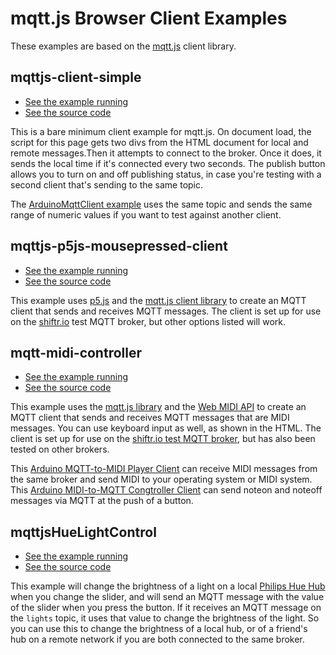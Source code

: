 # mqtt.js Browser Client Examples

These examples are based on the [mqtt.js](https://github.com/mqttjs/MQTT.js) client library. 

## mqttjs-client-simple
* [See the example running](mqttjs-client-simple)
* [See the source code]({{site.codeurl}}/browser-clients/mqttjs/mqttjs-client-simple)

This is a bare minimum client example for mqtt.js. On document load, the script for this page gets two divs from the HTML document for local and remote messages.Then it attempts to connect to the broker. Once it does, it sends the local time if it's connected every two seconds. The publish button allows you to turn on and off publishing status, in case you're testing with a second client that's sending to the same topic.

The [ArduinoMqttClient example]({{site.codeurl}}/arduino-clients/ArduinoMqttClient) uses the same topic and sends the same range of numeric values if you want to test against another client.  

## mqttjs-p5js-mousepressed-client
* [See the example running](mqttjs-p5js-mousepressed-client)
* [See the source code]({{site.codeurl}}/browser-clients/mqttjs/mqttjs-p5js-mousepressed-client)

This example uses [p5.js](https://p5js.org/) and the [mqtt.js client library](https://www.npmjs.com/package/mqtt)  to create an MQTT client that sends and receives MQTT messages. The  client is set up for use on the [shiftr.io](https://www.shiftr.io/try/) test MQTT broker, but other options listed will work.

## mqtt-midi-controller
* [See the example running](mqtt-midi-controller)
* [See the source code]({{site.codeurl}}/browser-clients/mqttjs/mqtt-midi-controller)

This example uses the [mqtt.js library](https://www.npmjs.com/package/mqtt) and the [Web MIDI API](https://www.w3.org/TR/webmidi/) to create an MQTT client that sends and receives MQTT messages that are MIDI messages.  You can use keyboard input as well, as shown in the HTML. 
The client is set up for use on the [shiftr.io test MQTT broker](https://www.shiftr.io/try/), but has also been tested on other brokers.
 
This [Arduino MQTT-to-MIDI Player Client]({{site.codeurl}}/arduino-clients/MqttClientMIDIPlayer/MqttClientMIDIPlayer.ino) can receive MIDI messages from the same broker and send MIDI to your operating system or MIDI system.  This [Arduino MIDI-to-MQTT Congtroller Client]({{site.codeurl}}/arduino-clients/MqttClientMIDIController/MqttClientMIDIController.ino) can send noteon and noteoff messages via MQTT at the push of a button.

## mqttjsHueLightControl
* [See the example running](mqttjsHueLightControl)
* [See the source code]({{site.codeurl}}/browser-clients/mqttjs/mqttjsHueLightControl)

This example will change the brightness of a light on a local [Philips Hue Hub](https://tigoe.github.io/hue-control/) when you change the slider, and will send an MQTT message with the value of the slider when you press the button. If it receives an MQTT message on the `lights` topic, it uses that value to change the brightness of the light. So you can use this to change the brightness of a local hub, or of a friend's hub on a remote network if you are both connected to the same broker.